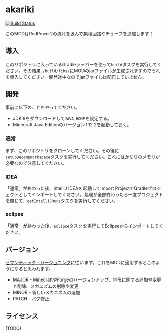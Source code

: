 # akariki

[![Build Status](https://travis-ci.org/Hexirp/akariki.svg?branch=master)](https://travis-ci.org/Hexirp/akariki)

このMODはRedPower2の流れを汲んで集積回路やチューブを追加します！

## 導入

このリポジトリに入っているGradleラッパーを使って`build`タスクを実行してください。その結果`./build/libs/`にMODのjarファイルが生成されますのでそれを導入してください。開発途中なのでjarファイルは配布していません。

## 開発

事前に以下のことをやってください。

* JDK 8をダウンロードして`JAVA_HOME`を設定する。
* Minecraft Java Editionのバージョン1.12.2を起動しておく。

### 通常

まず、このリポジトリをクローンしてください。その後に`setupDecompWorkspace`タスクを実行してください。これにはかなりのメモリが必要なので注意してください。

### IDEA

「通常」が終わった後、IntelliJ IDEAを起動してImport ProjectでGradleプロジェクトとしてインポートしてください。処理が全部終わったら一度プロジェクトを閉じて、`getIntelliJRuns`タスクを実行してください。

### eclipse

「通常」が終わった後、`eclipse`タスクを実行してEclipseからインポートしてください。

## バージョン

[セマンティック・バージョニング](https://semver.org/lang/ja/)に従います。これをMODに適用するとこのようになると思われます。

* MAJOR - MinecraftやForgeのバージョンアップ、地形に関する追加や変更と削除、メカニズムの削除や変更
* MINOR - 新しいメカニズムの追加
* PATCH - バグ修正

## ライセンス

(TODO)
